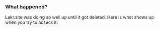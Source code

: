 ### What happened? 

Lekr.site was doing so well up until it got deleted. Here is what shows up when you try to acsess it:

